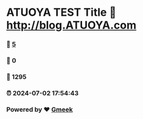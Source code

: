 # ATUOYA TEST Title :link: http://blog.ATUOYA.com 
### :page_facing_up: [5](http://blog.ATUOYA.com/tag.html) 
### :speech_balloon: 0 
### :hibiscus: 1295 
### :alarm_clock: 2024-07-02 17:54:43 
### Powered by :heart: [Gmeek](https://github.com/Meekdai/Gmeek)
